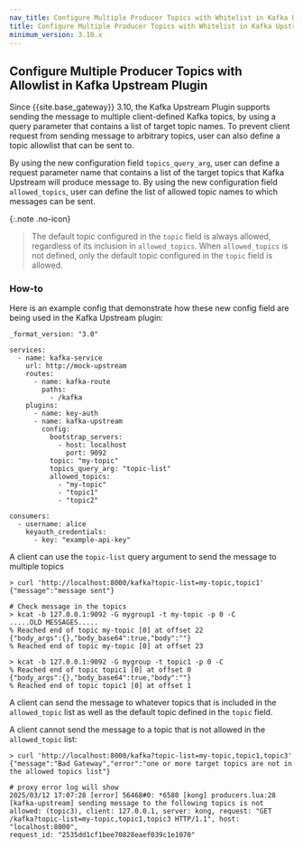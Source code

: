 ```yaml
---
nav_title: Configure Multiple Producer Topics with Whitelist in Kafka Upstream Plugin
title: Configure Multiple Producer Topics with Whitelist in Kafka Upstream Plugin
minimum_version: 3.10.x
---
```


## Configure Multiple Producer Topics with Allowlist in Kafka Upstream Plugin


Since {{site.base_gateway}} 3.10, the Kafka Upstream Plugin supports sending the message to multiple client-defined Kafka topics, by using a query parameter that contains a list of target topic names. To prevent client request from sending message to arbitrary topics, user can also define a topic allowlist that can be sent to.

By using the new configuration field `topics_query_arg`, user can define a request parameter name that contains a list of the target topics that Kafka Upstream will produce message to. By using the new configuration field `allowed_topics`, user can define the list of allowed topic names to which messages can be sent.

{:.note .no-icon}
> The default topic configured in the `topic` field is always allowed, regardless of its inclusion in `allowed_topics`. When `allowed_topics` is not defined, only the default topic configured in the `topic` field is allowed.

### How-to

Here is an example config that demonstrate how these new config field are being used in the Kafka Upstream plugin:

```
_format_version: "3.0"

services:
  - name: kafka-service
    url: http://mock-upstream
    routes:
      - name: kafka-route
        paths:
          - /kafka
    plugins:
      - name: key-auth
      - name: kafka-upstream
        config:
          bootstrap_servers:
            - host: localhost
              port: 9092
          topic: "my-topic"
          topics_query_arg: "topic-list"
          allowed_topics:
            - "my-topic"
            - "topic1"
            - "topic2"

consumers:
  - username: alice
    keyauth_credentials:
      - key: "example-api-key"

```

A client can use the `topic-list` query argument to send the message to multiple topics

```
> curl 'http://localhost:8000/kafka?topic-list=my-topic,topic1'
{"message":"message sent"}

# Check message in the topics
> kcat -b 127.0.0.1:9092 -G mygroup1 -t my-topic -p 0 -C
.....OLD MESSAGES.....
% Reached end of topic my-topic [0] at offset 22
{"body_args":{},"body_base64":true,"body":""}
% Reached end of topic my-topic [0] at offset 23

> kcat -b 127.0.0.1:9092 -G mygroup -t topic1 -p 0 -C
% Reached end of topic topic1 [0] at offset 0
{"body_args":{},"body_base64":true,"body":""}
% Reached end of topic topic1 [0] at offset 1
```

A client can send the message to whatever topics that is included in the `allowed_topic` list as well as the default topic defined in the `topic` field.

A client cannot send the message to a topic that is not allowed in the `allowed_topic` list:

```
> curl 'http://localhost:8000/kafka?topic-list=my-topic,topic1,topic3'
{"message":"Bad Gateway","error":"one or more target topics are not in the allowed topics list"}

# proxy error log will show
2025/03/12 17:07:28 [error] 56468#0: *6580 [kong] producers.lua:28 [kafka-upstream] sending message to the following topics is not allowed: (topic3), client: 127.0.0.1, server: kong, request: "GET /kafka?topic-list=my-topic,topic1,topic3 HTTP/1.1", host: "localhost:8000",
request_id: "2535dd1cf1bee70828eaef039c1e1070"
```
